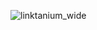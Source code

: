 ![linktanium_wide](https://github.com/user-attachments/assets/117c0e59-3937-4b25-b704-4f89db95c093)
